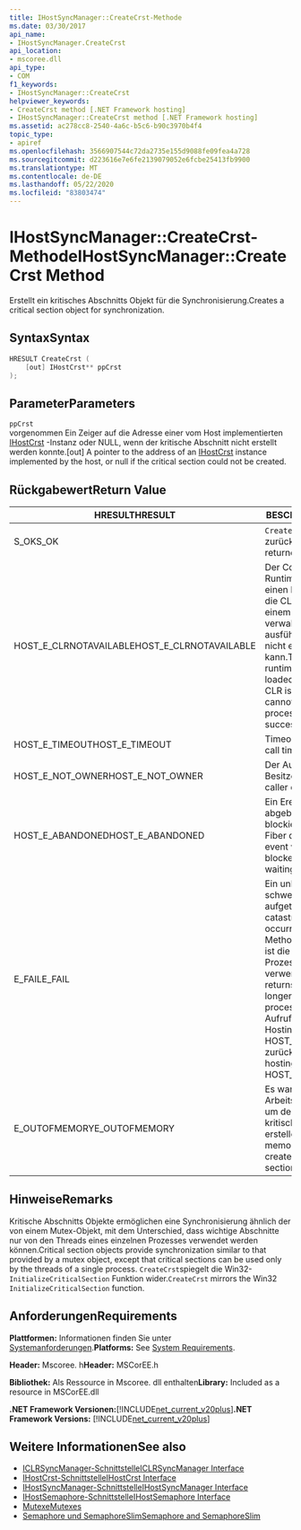 ```yaml
---
title: IHostSyncManager::CreateCrst-Methode
ms.date: 03/30/2017
api_name:
- IHostSyncManager.CreateCrst
api_location:
- mscoree.dll
api_type:
- COM
f1_keywords:
- IHostSyncManager::CreateCrst
helpviewer_keywords:
- CreateCrst method [.NET Framework hosting]
- IHostSyncManager::CreateCrst method [.NET Framework hosting]
ms.assetid: ac278cc8-2540-4a6c-b5c6-b90c3970b4f4
topic_type:
- apiref
ms.openlocfilehash: 3566907544c72da2735e155d9088fe09fea4a728
ms.sourcegitcommit: d223616e7e6fe2139079052e6fcbe25413fb9900
ms.translationtype: MT
ms.contentlocale: de-DE
ms.lasthandoff: 05/22/2020
ms.locfileid: "83803474"
---
```

# <a name="ihostsyncmanagercreatecrst-method"></a><span data-ttu-id="98227-102">IHostSyncManager::CreateCrst-Methode</span><span class="sxs-lookup"><span data-stu-id="98227-102">IHostSyncManager::CreateCrst Method</span></span>
<span data-ttu-id="98227-103">Erstellt ein kritisches Abschnitts Objekt für die Synchronisierung.</span><span class="sxs-lookup"><span data-stu-id="98227-103">Creates a critical section object for synchronization.</span></span>  
  
## <a name="syntax"></a><span data-ttu-id="98227-104">Syntax</span><span class="sxs-lookup"><span data-stu-id="98227-104">Syntax</span></span>  
  
```cpp  
HRESULT CreateCrst (  
    [out] IHostCrst** ppCrst  
);  
```  
  
## <a name="parameters"></a><span data-ttu-id="98227-105">Parameter</span><span class="sxs-lookup"><span data-stu-id="98227-105">Parameters</span></span>  
 `ppCrst`  
 <span data-ttu-id="98227-106">vorgenommen Ein Zeiger auf die Adresse einer vom Host implementierten [IHostCrst](ihostcrst-interface.md) -Instanz oder NULL, wenn der kritische Abschnitt nicht erstellt werden konnte.</span><span class="sxs-lookup"><span data-stu-id="98227-106">[out] A pointer to the address of an [IHostCrst](ihostcrst-interface.md) instance implemented by the host, or null if the critical section could not be created.</span></span>  
  
## <a name="return-value"></a><span data-ttu-id="98227-107">Rückgabewert</span><span class="sxs-lookup"><span data-stu-id="98227-107">Return Value</span></span>  
  
|<span data-ttu-id="98227-108">HRESULT</span><span class="sxs-lookup"><span data-stu-id="98227-108">HRESULT</span></span>|<span data-ttu-id="98227-109">BESCHREIBUNG</span><span class="sxs-lookup"><span data-stu-id="98227-109">Description</span></span>|  
|-------------|-----------------|  
|<span data-ttu-id="98227-110">S_OK</span><span class="sxs-lookup"><span data-stu-id="98227-110">S_OK</span></span>|<span data-ttu-id="98227-111">`CreateCrst`wurde erfolgreich zurückgegeben.</span><span class="sxs-lookup"><span data-stu-id="98227-111">`CreateCrst` returned successfully.</span></span>|  
|<span data-ttu-id="98227-112">HOST_E_CLRNOTAVAILABLE</span><span class="sxs-lookup"><span data-stu-id="98227-112">HOST_E_CLRNOTAVAILABLE</span></span>|<span data-ttu-id="98227-113">Der Common Language Runtime (CLR) wurde nicht in einen Prozess geladen, oder die CLR befindet sich in einem Zustand, in dem Sie verwalteten Code nicht ausführen oder den-Befehl nicht erfolgreich verarbeiten kann.</span><span class="sxs-lookup"><span data-stu-id="98227-113">The common language runtime (CLR) has not been loaded into a process, or the CLR is in a state in which it cannot run managed code or process the call successfully.</span></span>|  
|<span data-ttu-id="98227-114">HOST_E_TIMEOUT</span><span class="sxs-lookup"><span data-stu-id="98227-114">HOST_E_TIMEOUT</span></span>|<span data-ttu-id="98227-115">Timeout des Aufrufes.</span><span class="sxs-lookup"><span data-stu-id="98227-115">The call timed out.</span></span>|  
|<span data-ttu-id="98227-116">HOST_E_NOT_OWNER</span><span class="sxs-lookup"><span data-stu-id="98227-116">HOST_E_NOT_OWNER</span></span>|<span data-ttu-id="98227-117">Der Aufrufer ist nicht Besitzer der Sperre.</span><span class="sxs-lookup"><span data-stu-id="98227-117">The caller does not own the lock.</span></span>|  
|<span data-ttu-id="98227-118">HOST_E_ABANDONED</span><span class="sxs-lookup"><span data-stu-id="98227-118">HOST_E_ABANDONED</span></span>|<span data-ttu-id="98227-119">Ein Ereignis wurde abgebrochen, während ein blockierter Thread oder eine Fiber darauf wartete.</span><span class="sxs-lookup"><span data-stu-id="98227-119">An event was canceled while a blocked thread or fiber was waiting on it.</span></span>|  
|<span data-ttu-id="98227-120">E_FAIL</span><span class="sxs-lookup"><span data-stu-id="98227-120">E_FAIL</span></span>|<span data-ttu-id="98227-121">Ein unbekannter schwerwiegender Fehler ist aufgetreten.</span><span class="sxs-lookup"><span data-stu-id="98227-121">An unknown catastrophic failure occurred.</span></span> <span data-ttu-id="98227-122">Wenn eine Methode E_FAIL zurückgibt, ist die CLR innerhalb des Prozesses nicht mehr verwendbar.</span><span class="sxs-lookup"><span data-stu-id="98227-122">When a method returns E_FAIL, the CLR is no longer usable within the process.</span></span> <span data-ttu-id="98227-123">Nachfolgende Aufrufe von Hostingmethoden geben HOST_E_CLRNOTAVAILABLE zurück.</span><span class="sxs-lookup"><span data-stu-id="98227-123">Subsequent calls to hosting methods return HOST_E_CLRNOTAVAILABLE.</span></span>|  
|<span data-ttu-id="98227-124">E_OUTOFMEMORY</span><span class="sxs-lookup"><span data-stu-id="98227-124">E_OUTOFMEMORY</span></span>|<span data-ttu-id="98227-125">Es war nicht genügend Arbeitsspeicher verfügbar, um den angeforderten kritischen Abschnitt zu erstellen.</span><span class="sxs-lookup"><span data-stu-id="98227-125">Not enough memory was available to create the requested critical section.</span></span>|  
  
## <a name="remarks"></a><span data-ttu-id="98227-126">Hinweise</span><span class="sxs-lookup"><span data-stu-id="98227-126">Remarks</span></span>  
 <span data-ttu-id="98227-127">Kritische Abschnitts Objekte ermöglichen eine Synchronisierung ähnlich der von einem Mutex-Objekt, mit dem Unterschied, dass wichtige Abschnitte nur von den Threads eines einzelnen Prozesses verwendet werden können.</span><span class="sxs-lookup"><span data-stu-id="98227-127">Critical section objects provide synchronization similar to that provided by a mutex object, except that critical sections can be used only by the threads of a single process.</span></span> <span data-ttu-id="98227-128">`CreateCrst`spiegelt die Win32- `InitializeCriticalSection` Funktion wider.</span><span class="sxs-lookup"><span data-stu-id="98227-128">`CreateCrst` mirrors the Win32 `InitializeCriticalSection` function.</span></span>  
  
## <a name="requirements"></a><span data-ttu-id="98227-129">Anforderungen</span><span class="sxs-lookup"><span data-stu-id="98227-129">Requirements</span></span>  
 <span data-ttu-id="98227-130">**Plattformen:** Informationen finden Sie unter [Systemanforderungen](../../get-started/system-requirements.md).</span><span class="sxs-lookup"><span data-stu-id="98227-130">**Platforms:** See [System Requirements](../../get-started/system-requirements.md).</span></span>  
  
 <span data-ttu-id="98227-131">**Header:** Mscoree. h</span><span class="sxs-lookup"><span data-stu-id="98227-131">**Header:** MSCorEE.h</span></span>  
  
 <span data-ttu-id="98227-132">**Bibliothek:** Als Ressource in Mscoree. dll enthalten</span><span class="sxs-lookup"><span data-stu-id="98227-132">**Library:** Included as a resource in MSCorEE.dll</span></span>  
  
 <span data-ttu-id="98227-133">**.NET Framework Versionen:**[!INCLUDE[net_current_v20plus](../../../../includes/net-current-v20plus-md.md)]</span><span class="sxs-lookup"><span data-stu-id="98227-133">**.NET Framework Versions:** [!INCLUDE[net_current_v20plus](../../../../includes/net-current-v20plus-md.md)]</span></span>  
  
## <a name="see-also"></a><span data-ttu-id="98227-134">Weitere Informationen</span><span class="sxs-lookup"><span data-stu-id="98227-134">See also</span></span>

- [<span data-ttu-id="98227-135">ICLRSyncManager-Schnittstelle</span><span class="sxs-lookup"><span data-stu-id="98227-135">ICLRSyncManager Interface</span></span>](iclrsyncmanager-interface.md)
- [<span data-ttu-id="98227-136">IHostCrst-Schnittstelle</span><span class="sxs-lookup"><span data-stu-id="98227-136">IHostCrst Interface</span></span>](ihostcrst-interface.md)
- [<span data-ttu-id="98227-137">IHostSyncManager-Schnittstelle</span><span class="sxs-lookup"><span data-stu-id="98227-137">IHostSyncManager Interface</span></span>](ihostsyncmanager-interface.md)
- [<span data-ttu-id="98227-138">IHostSemaphore-Schnittstelle</span><span class="sxs-lookup"><span data-stu-id="98227-138">IHostSemaphore Interface</span></span>](ihostsemaphore-interface.md)
- [<span data-ttu-id="98227-139">Mutexe</span><span class="sxs-lookup"><span data-stu-id="98227-139">Mutexes</span></span>](../../../standard/threading/mutexes.md)
- [<span data-ttu-id="98227-140">Semaphore und SemaphoreSlim</span><span class="sxs-lookup"><span data-stu-id="98227-140">Semaphore and SemaphoreSlim</span></span>](../../../standard/threading/semaphore-and-semaphoreslim.md)
